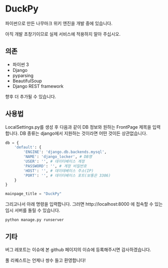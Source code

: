 # DuckPy

파이썬으로 만든 나무마크 위키 엔진을 개발 중에 있습니다.

아직 개발 초창기이므로 실제 서비스에 적용하지 말아 주십시오.

## 의존
* 파이썬 3
* Django
* pyparsing
* BeautifulSoup
* Django REST framework

향후 더 추가될 수 있습니다.

## 사용법
LocalSettings.py를 생성 후 다음과 같이 DB 정보와 원하는 FrontPage 제목을 입력합니다. DB 종류는 django에서 지원하는 것이라면 어떤 것이든 상관없습니다.

```python
db = {
    'default': {
        'ENGINE': 'django.db.backends.mysql',
        'NAME': 'django_locker', # DB명
        'USER': '', # 데이터베이스 계정
        'PASSWORD': '', # 계정 비밀번호
        'HOST': '', # 데이테베이스 주소(IP)
        'PORT': '', # 데이터베이스 포트(보통은 3306)
    }
}

mainpage_title = "DuckPy"
```

그리고나서 아래 명령을 입력합니다. 그러면 http://localhost:8000 에 접속할 수 있는 임시 서버를 돌릴 수 있습니다.
```
python manage.py runserver
```


## 기타
버그 레포트는 이슈에 본 github 페이지의 이슈에 등록해주시면 감사하겠습니다.

풀 리퀘스트는 언제나 쌍수 들고 환영합니다!
